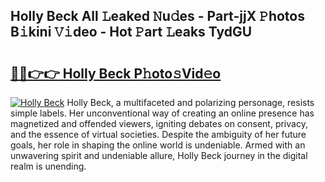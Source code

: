 ## Holly Beck All 𝙻eaked 𝙽u𝚍es - Part-jjX 𝙿hotos B𝚒kini 𝚅𝚒deo - Hot 𝙿art 𝙻eaks TydGU

# <h2><a href="http://ld6vhf.urlbe.top/?page=Holly+Beck">🔗🔗👉👉 Holly Beck P𝚑oto𝚜Vid𝚎o</a></h2>

[![Holly Beck](https://i.imgur.com/eBuTRDB.gif)](http://ld6vhf.urlbe.top/?page=Holly+Beck)
Holly Beck, a multifaceted and polarizing personage, resists simple labels. Her unconventional way of creating an online presence has magnetized and offended viewers, igniting debates on consent, privacy, and the essence of virtual societies. Despite the ambiguity of her future goals, her role in shaping the online world is undeniable. Armed with an unwavering spirit and undeniable allure, Holly Beck journey in the digital realm is unending.
